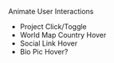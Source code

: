 Animate User Interactions

- Project Click/Toggle
- World Map Country Hover
- Social Link Hover
- Bio Pic Hover?